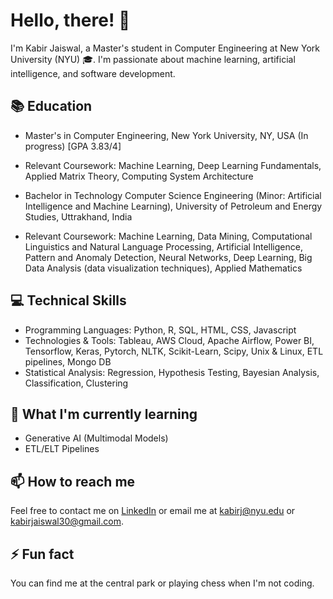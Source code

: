 
# Hello, there! 👋

I'm Kabir Jaiswal, a Master's student in Computer Engineering at New York University (NYU) 🎓. I'm passionate about machine learning, artificial intelligence, and software development. 

## 📚 Education

- Master's in Computer Engineering, New York University, NY, USA (In progress) [GPA 3.83/4]
-   Relevant Coursework: Machine Learning, Deep Learning Fundamentals, Applied Matrix Theory, Computing System Architecture

- Bachelor in Technology Computer Science Engineering (Minor: Artificial Intelligence and Machine Learning), University of Petroleum and Energy Studies, Uttrakhand, India
-   Relevant Coursework: Machine Learning, Data Mining, Computational Linguistics and Natural Language Processing, Artificial Intelligence, Pattern and Anomaly Detection, Neural Networks, Deep Learning, Big Data Analysis (data visualization techniques), Applied Mathematics

## 💻 Technical Skills

- Programming Languages: Python, R, SQL, HTML, CSS, Javascript
- Technologies & Tools: Tableau, AWS Cloud, Apache Airflow, Power BI, Tensorflow, Keras, Pytorch, NLTK, Scikit-Learn, Scipy, Unix & Linux, ETL pipelines, Mongo DB
- Statistical Analysis: Regression, Hypothesis Testing, Bayesian Analysis, Classification, Clustering

## 📖 What I'm currently learning

- Generative AI (Multimodal Models)
- ETL/ELT Pipelines

## 📫 How to reach me

Feel free to contact me on [LinkedIn](https://www.linkedin.com/in/kabir-j-b81212105/) or email me at kabirj@nyu.edu or kabirjaiswal30@gmail.com.

## ⚡ Fun fact

You can find me at the central park or playing chess when I'm not coding.


<!--
**kabir12345/kabir12345** is a ✨ _special_ ✨ repository because its `README.md` (this file) appears on your GitHub profile.

Here are some ideas to get you started:

- 🔭 I’m currently working on ...
- 🌱 I’m currently learning ...
- 👯 I’m looking to collaborate on ...
- 🤔 I’m looking for help with ...
- 💬 Ask me about ...
- 📫 How to reach me: ...
- 😄 Pronouns: ...
- ⚡ Fun fact: ...
-->
